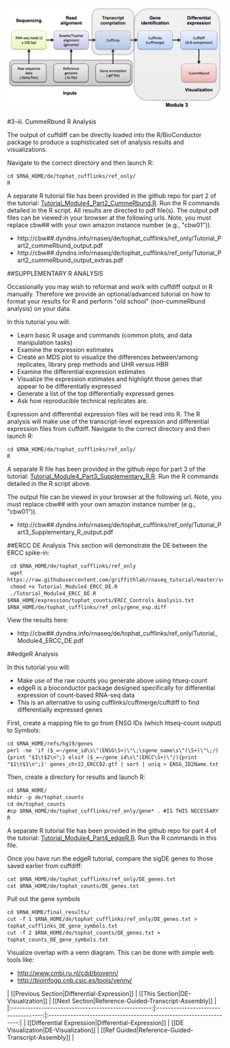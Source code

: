 ![RNA-seq Flowchart - Module 4](Images/RNA-seq_Flowchart4.png)

#3-iii. CummeRbund R Analysis

The output of cuffdiff can be directly loaded into the R/BioConductor package to produce a sophisticated set of analysis results and visualizations. 

Navigate to the correct directory and then launch R:

	cd $RNA_HOME/de/tophat_cufflinks/ref_only/
	R
	

A separate R tutorial file has been provided in the github repo for part 2 of the tutorial: [Tutorial_Module4_Part2_CummeRbund.R](https://github.com/griffithlab/rnaseq_tutorial/blob/master/scripts/Tutorial_Module4_Part2_cummeRbund.R). Run the R commands detailed in the R script. All results are directed to pdf file(s). The output pdf files can be viewed in your browser at the following urls. Note, you must replace cbw## with your own amazon instance number (e.g., "cbw01")).

* http://cbw##.dyndns.info/rnaseq/de/tophat_cufflinks/ref_only/Tutorial_Part2_cummeRbund_output.pdf
* http://cbw##.dyndns.info/rnaseq/de/tophat_cufflinks/ref_only/Tutorial_Part2_cummeRbund_output_extras.pdf
	
##SUPPLEMENTARY R ANALYSIS 

Occasionally you may wish to reformat and work with cuffdiff output in R manually. Therefore we provide an optional/advanced tutorial on how to format your results for R and perform "old school" (non-cummeRbund analysis) on your data.

In this tutorial you will:

* Learn basic R usage and commands (common plots, and data manipulation tasks)
* Examine the expression estimates
* Create an MDS plot to visualize the differences between/among replicates, library prep methods and UHR versus HBR
* Examine the differential expression estimates
* Visualize the expression estimates and highlight those genes that appear to be differentially expressed
* Generate a list of the top differentially expressed genes
* Ask how reproducible technical replicates are.

Expression and differential expression files will be read into R. The R analysis will make use of the transcript-level expression and differential expression files from cuffdiff. Navigate to the correct directory and then launch R:

	cd $RNA_HOME/de/tophat_cufflinks/ref_only/
	R

A separate R file has been provided in the github repo for part 3 of the tutorial: [Tutorial_Module4_Part3_Supplementary_R.R](https://github.com/griffithlab/rnaseq_tutorial/blob/master/scripts/Tutorial_Module4_Part3_Supplementary_R.R). Run the R commands detailed in the R script above. 

The output file can be viewed in your browser at the following url. Note, you must replace cbw## with your own amazon instance number (e.g., "cbw01")).
* http://cbw##.dyndns.info/rnaseq/de/tophat_cufflinks/ref_only/Tutorial_Part3_Supplementary_R_output.pdf

##ERCC DE Analysis
This section will demonstrate the DE between the ERCC spike-in:

     cd $RNA_HOME/de/tophat_cufflinks/ref_only
     wget https://raw.githubusercontent.com/griffithlab/rnaseq_tutorial/master/scripts/Tutorial_Module4_ERCC_DE.R
     chmod +x Tutorial_Module4_ERCC_DE.R
     ./Tutorial_Module4_ERCC_DE.R $RNA_HOME/expression/tophat_counts/ERCC_Controls_Analysis.txt $RNA_HOME/de/tophat_cufflinks/ref_only/gene_exp.diff

View the results here:
* http://cbw##.dyndns.info/rnaseq/de/tophat_cufflinks/ref_only/Tutorial_Module4_ERCC_DE.pdf

##edgeR Analysis		

In this tutorial you will:

* Make use of the raw counts you generate above using htseq-count
 * edgeR is a bioconductor package designed specifically for differential expression of count-based RNA-seq data
 * This is an alternative to using cufflinks/cuffmerge/cuffdiff to find differentially expressed genes

First, create a mapping file to go from ENSG IDs (which htseq-count output) to Symbols:

	cd $RNA_HOME/refs/hg19/genes
	perl -ne 'if ($_=~/gene_id\s\"(ENSG\S+)\"\;\sgene_name\s\"(\S+)\"\;/){print "$1\t$2\n";} elsif ($_=~/gene_id\s\"(ERCC\S+)\"/){print "$1\t$1\n";}' genes_chr22_ERCC92.gtf | sort | uniq > ENSG_ID2Name.txt

Then, create a directory for results and launch R:

	cd $RNA_HOME/
	mkdir -p de/tophat_counts
	cd de/tophat_counts
	#cp $RNA_HOME/de/tophat_cufflinks/ref_only/gene* . #IS THIS NECESSARY
	R
	
A separate R tutorial file has been provided in the github repo for part 4 of the tutorial: [Tutorial_Module4_Part4_edgeR.R](https://github.com/griffithlab/rnaseq_tutorial/blob/master/scripts/Tutorial_Module4_Part4_edgeR.R). Run the R commands in this file.

Once you have run the edgeR tutorial, compare the sigDE genes to those saved earlier from cuffdiff:

	cat $RNA_HOME/de/tophat_cufflinks/ref_only/DE_genes.txt
	cat $RNA_HOME/de/tophat_counts/DE_genes.txt
	
Pull out the gene symbols
```
cd $RNA_HOME/final_results/
cut -f 1 $RNA_HOME/de/tophat_cufflinks/ref_only/DE_genes.txt > tophat_cufflinks_DE_gene_symbols.txt
cut -f 2 $RNA_HOME/de/tophat_counts/DE_genes.txt > tophat_counts_DE_gene_symbols.txt
```

Visualize overlap with a venn diagram. This can be done with simple web tools like:
* http://www.cmbi.ru.nl/cdd/biovenn/
* http://bioinfogp.cnb.csic.es/tools/venny/
	
	
| [[Previous Section|Differential-Expression]]        | [[This Section|DE-Visualization]]     | [[Next Section|Reference-Guided-Transcript-Assembly]] |
|:---------------------------------------------------:|:------------------------------------:|:-------------------------------------------------------------------:|
| [[Differential Expression|Differential-Expression]] | [[DE Visualization|DE-Visualization]] | [[Ref Guided|Reference-Guided-Transcript-Assembly]]  |
